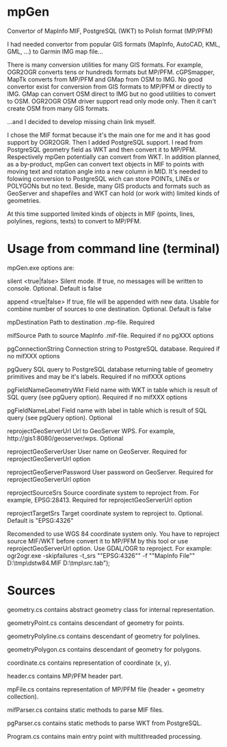 # mpGen
Convertor of MapInfo MIF, PostgreSQL (WKT) to Polish format (MP/PFM)

I had needed convertor from popular GIS formats (MapInfo, AutoCAD, KML, GML, ...) to Garmin IMG map file...

There is many conversion utilities for many GIS formats.
For example, OGR2OGR converts tens or hundreds formats but MP/PFM.
cGPSmapper, MapTk converts from MP/PFM and GMap from OSM to IMG.
No good convertor exist for conversion from GIS formats to MP/PFM or directly to IMG.
GMap can convert OSM direct to IMG but no good utilities to convert to OSM. OGR2OGR OSM driver support read only mode only. Then it can't create OSM from many GIS formats.

...and I decided to develop missing chain link myself.

I chose the MIF format because it's the main one for me and it has good support by OGR2OGR.
Then I added PostgreSQL support. I read from PostgreSQL geometry field as WKT and then convert it to MP/PFM. Respectively mpGen potentially can convert from WKT.
In addition planned, as a by-product, mpGen can convert text objects in MIF to points with moving text and rotation angle into a new column in MID. It's needed to folowing conversion to PostgreSQL wich can store POINTs, LINEs or POLYGONs but no text. Beside, many GIS products and formats such as GeoServer and shapefiles and WKT can hold (or work with) limited kinds of geometries.

At this time supported limited kinds of objects in MIF (points, lines, polylines, regions, texts) to convert to MP/PFM.

# Usage from command line (terminal)

mpGen.exe <options>
options are:

silent <true|false>
Silent mode. If true, no messages will be written to console. Optional. Default is false

append <true|false>
If true, file will be appended with new data. Usable for combine number of sources to one destination. Optional. Default is false

mpDestination <filepath>
Path to destination .mp-file. Required

mifSource <filepath>
Path to source MapInfo .mif-file. Required if no pgXXX options

pgConnectionString <string>
Connection string to PostgreSQL database. Required if no mifXXX options

pgQuery <string>
SQL query to PostgreSQL database returning table of geometry primitives and may be it's labels. Required if no mifXXX options

pgFieldNameGeometryWkt <string>
Field name with WKT in table which is result of SQL query (see pgQuery option). Required if no mifXXX options

pgFieldNameLabel <string>
Field name with label in table which is result of SQL query (see pgQuery option). Optional

reprojectGeoServerUrl <string>
Url to GeoServer WPS. For example, http://gis1:8080/geoserver/wps. Optional

reprojectGeoServerUser <string>
User name on GeoServer. Required for reprojectGeoServerUrl option

reprojectGeoServerPassword <string>
User password on GeoServer. Required for reprojectGeoServerUrl option

reprojectSourceSrs <string>
Source coordinate system to reproject from. For example, EPSG:28413. Required for reprojectGeoServerUrl option

reprojectTargetSrs <string>
Target coordinate system to reproject to. Optional. Default is "EPSG:4326"

Recomended to use WGS 84 coordinate system only. You have to reproject source MIF/WKT before convert it to MP/PFM by this tool or use reprojectGeoServerUrl option. Use GDAL/OGR to reproject. For example:
ogr2ogr.exe -skipfailures -t_srs ""EPSG:4326"" -f ""MapInfo File"" D:\\tmp\\dstw84.MIF D:\\tmp\\src.tab");

# Sources
geometry.cs contains abstract geometry class for internal representation.

geometryPoint.cs contains descendant of geometry for points.

geometryPolyline.cs contains descendant of geometry for polylines.

geometryPolygon.cs contains descendant of geometry for polygons.

coordinate.cs contains representation of coordinate (x, y).

header.cs contains MP/PFM header part.

mpFile.cs contains representation of MP/PFM file (header + geometry collection).

mifParser.cs contains static methods to parse MIF files.

pgParser.cs contains static methods to parse WKT from PostgreSQL.

Program.cs contains main entry point with multithreaded processing.
